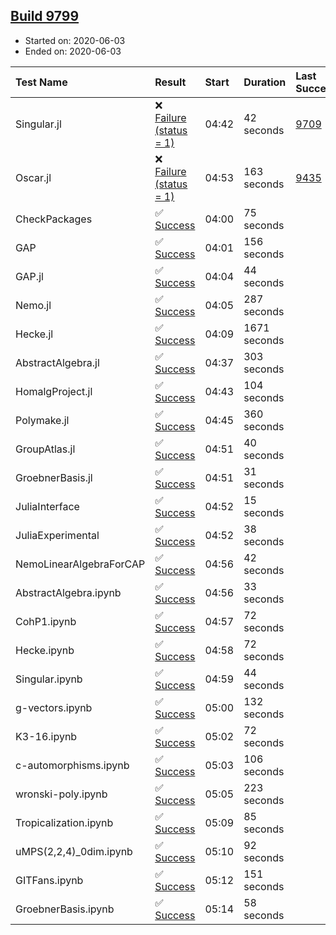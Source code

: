 ## [Build 9799](https://oscarci.mathematik.uni-kl.de/job/oscar/9799/)

* Started on: 2020-06-03
* Ended on: 2020-06-03

| Test Name    | Result | Start | Duration | Last Success | First Failure |
|:-------------|:-------|:------|:---------|:-------------|:--------------|
| Singular.jl | ❌ [Failure (status = 1)](https://oscarci.mathematik.uni-kl.de/job/oscar/9799/artifact/logs/build-9799/Singular.jl.log) | 04:42 | 42 seconds | [9709](https://oscarci.mathematik.uni-kl.de/job/oscar/9709/) | [9710](https://oscarci.mathematik.uni-kl.de/job/oscar/9710/) |
| Oscar.jl | ❌ [Failure (status = 1)](https://oscarci.mathematik.uni-kl.de/job/oscar/9799/artifact/logs/build-9799/Oscar.jl.log) | 04:53 | 163 seconds | [9435](https://oscarci.mathematik.uni-kl.de/job/oscar/9435/) | [9436](https://oscarci.mathematik.uni-kl.de/job/oscar/9436/) |
| CheckPackages | ✅ [Success](https://oscarci.mathematik.uni-kl.de/job/oscar/9799/artifact/logs/build-9799/CheckPackages.log) | 04:00 | 75 seconds |  |  |
| GAP | ✅ [Success](https://oscarci.mathematik.uni-kl.de/job/oscar/9799/artifact/logs/build-9799/GAP.log) | 04:01 | 156 seconds |  |  |
| GAP.jl | ✅ [Success](https://oscarci.mathematik.uni-kl.de/job/oscar/9799/artifact/logs/build-9799/GAP.jl.log) | 04:04 | 44 seconds |  |  |
| Nemo.jl | ✅ [Success](https://oscarci.mathematik.uni-kl.de/job/oscar/9799/artifact/logs/build-9799/Nemo.jl.log) | 04:05 | 287 seconds |  |  |
| Hecke.jl | ✅ [Success](https://oscarci.mathematik.uni-kl.de/job/oscar/9799/artifact/logs/build-9799/Hecke.jl.log) | 04:09 | 1671 seconds |  |  |
| AbstractAlgebra.jl | ✅ [Success](https://oscarci.mathematik.uni-kl.de/job/oscar/9799/artifact/logs/build-9799/AbstractAlgebra.jl.log) | 04:37 | 303 seconds |  |  |
| HomalgProject.jl | ✅ [Success](https://oscarci.mathematik.uni-kl.de/job/oscar/9799/artifact/logs/build-9799/HomalgProject.jl.log) | 04:43 | 104 seconds |  |  |
| Polymake.jl | ✅ [Success](https://oscarci.mathematik.uni-kl.de/job/oscar/9799/artifact/logs/build-9799/Polymake.jl.log) | 04:45 | 360 seconds |  |  |
| GroupAtlas.jl | ✅ [Success](https://oscarci.mathematik.uni-kl.de/job/oscar/9799/artifact/logs/build-9799/GroupAtlas.jl.log) | 04:51 | 40 seconds |  |  |
| GroebnerBasis.jl | ✅ [Success](https://oscarci.mathematik.uni-kl.de/job/oscar/9799/artifact/logs/build-9799/GroebnerBasis.jl.log) | 04:51 | 31 seconds |  |  |
| JuliaInterface | ✅ [Success](https://oscarci.mathematik.uni-kl.de/job/oscar/9799/artifact/logs/build-9799/JuliaInterface.log) | 04:52 | 15 seconds |  |  |
| JuliaExperimental | ✅ [Success](https://oscarci.mathematik.uni-kl.de/job/oscar/9799/artifact/logs/build-9799/JuliaExperimental.log) | 04:52 | 38 seconds |  |  |
| NemoLinearAlgebraForCAP | ✅ [Success](https://oscarci.mathematik.uni-kl.de/job/oscar/9799/artifact/logs/build-9799/NemoLinearAlgebraForCAP.log) | 04:56 | 42 seconds |  |  |
| AbstractAlgebra.ipynb | ✅ [Success](https://oscarci.mathematik.uni-kl.de/job/oscar/9799/artifact/logs/build-9799/AbstractAlgebra.ipynb.log) | 04:56 | 33 seconds |  |  |
| CohP1.ipynb | ✅ [Success](https://oscarci.mathematik.uni-kl.de/job/oscar/9799/artifact/logs/build-9799/CohP1.ipynb.log) | 04:57 | 72 seconds |  |  |
| Hecke.ipynb | ✅ [Success](https://oscarci.mathematik.uni-kl.de/job/oscar/9799/artifact/logs/build-9799/Hecke.ipynb.log) | 04:58 | 72 seconds |  |  |
| Singular.ipynb | ✅ [Success](https://oscarci.mathematik.uni-kl.de/job/oscar/9799/artifact/logs/build-9799/Singular.ipynb.log) | 04:59 | 44 seconds |  |  |
| g-vectors.ipynb | ✅ [Success](https://oscarci.mathematik.uni-kl.de/job/oscar/9799/artifact/logs/build-9799/g-vectors.ipynb.log) | 05:00 | 132 seconds |  |  |
| K3-16.ipynb | ✅ [Success](https://oscarci.mathematik.uni-kl.de/job/oscar/9799/artifact/logs/build-9799/K3-16.ipynb.log) | 05:02 | 72 seconds |  |  |
| c-automorphisms.ipynb | ✅ [Success](https://oscarci.mathematik.uni-kl.de/job/oscar/9799/artifact/logs/build-9799/c-automorphisms.ipynb.log) | 05:03 | 106 seconds |  |  |
| wronski-poly.ipynb | ✅ [Success](https://oscarci.mathematik.uni-kl.de/job/oscar/9799/artifact/logs/build-9799/wronski-poly.ipynb.log) | 05:05 | 223 seconds |  |  |
| Tropicalization.ipynb | ✅ [Success](https://oscarci.mathematik.uni-kl.de/job/oscar/9799/artifact/logs/build-9799/Tropicalization.ipynb.log) | 05:09 | 85 seconds |  |  |
| uMPS(2,2,4)_0dim.ipynb | ✅ [Success](https://oscarci.mathematik.uni-kl.de/job/oscar/9799/artifact/logs/build-9799/uMPS-2-2-4-_0dim.ipynb.log) | 05:10 | 92 seconds |  |  |
| GITFans.ipynb | ✅ [Success](https://oscarci.mathematik.uni-kl.de/job/oscar/9799/artifact/logs/build-9799/GITFans.ipynb.log) | 05:12 | 151 seconds |  |  |
| GroebnerBasis.ipynb | ✅ [Success](https://oscarci.mathematik.uni-kl.de/job/oscar/9799/artifact/logs/build-9799/GroebnerBasis.ipynb.log) | 05:14 | 58 seconds |  |  |
